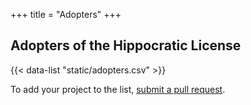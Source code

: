 +++
title = "Adopters"
+++

## Adopters of the Hippocratic License

{{< data-list "static/adopters.csv" >}}

To add your project to the list, [submit a pull
request](https://github.com/ContributorCovenant/hippocratic-license/blob/release/README.md#adding-a-project-to-the-list-of-adopters "Hippocratic License source code").
